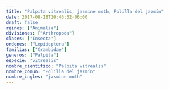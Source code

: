 ```yaml
---
title: "Palpita vitrealis, jasmine moth, Polilla del jazmín"
date: 2017-08-18T20:46:32-06:00
draft: false
reinos: ["Animalia"]
divisiones: ["Arthropoda"]
clases: ["Insecta"]
ordenes: ["Lepidoptera"]
familias: ["Crambidae"]
generos: ["Palpita"]
especie: "vitrealis"
nombre_cientifico: "Palpita vitrealis"
nombre_comun: "Polilla del jazmín"
nombre_ingles: "jasmine moth"
---
```

